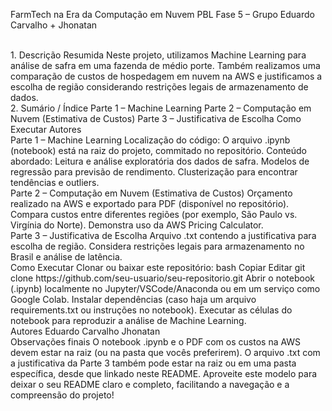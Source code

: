 FarmTech na Era da Computação em Nuvem
PBL Fase 5 – Grupo Eduardo Carvalho + Jhonatan

<br />
1. Descrição Resumida
Neste projeto, utilizamos Machine Learning para análise de safra em uma fazenda de médio porte. Também realizamos uma comparação de custos de hospedagem em nuvem na AWS e justificamos a escolha de região considerando restrições legais de armazenamento de dados.

<br />
2. Sumário / Índice
Parte 1 – Machine Learning
Parte 2 – Computação em Nuvem (Estimativa de Custos)
Parte 3 – Justificativa de Escolha
Como Executar
Autores
<br />
Parte 1 – Machine Learning
Localização do código: O arquivo .ipynb (notebook) está na raiz do projeto, commitado no repositório.
Conteúdo abordado:
Leitura e análise exploratória dos dados de safra.
Modelos de regressão para previsão de rendimento.
Clusterização para encontrar tendências e outliers.
<br />
Parte 2 – Computação em Nuvem (Estimativa de Custos)
Orçamento realizado na AWS e exportado para PDF (disponível no repositório).
Compara custos entre diferentes regiões (por exemplo, São Paulo vs. Virgínia do Norte).
Demonstra uso da AWS Pricing Calculator.
<br />
Parte 3 – Justificativa de Escolha
Arquivo .txt contendo a justificativa para escolha de região.
Considera restrições legais para armazenamento no Brasil e análise de latência.
<br />
Como Executar
Clonar ou baixar este repositório:
bash
Copiar
Editar
git clone https://github.com/seu-usuario/seu-repositorio.git
Abrir o notebook (.ipynb) localmente no Jupyter/VSCode/Anaconda ou em um serviço como Google Colab.
Instalar dependências (caso haja um arquivo requirements.txt ou instruções no notebook).
Executar as células do notebook para reproduzir a análise de Machine Learning.
<br />
Autores
Eduardo Carvalho
Jhonatan

<br />
Observações finais
O notebook .ipynb e o PDF com os custos na AWS devem estar na raiz (ou na pasta que vocês preferirem).
O arquivo .txt com a justificativa da Parte 3 também pode estar na raiz ou em uma pasta específica, desde que linkado neste README.
Aproveite este modelo para deixar o seu README claro e completo, facilitando a navegação e a compreensão do projeto!
